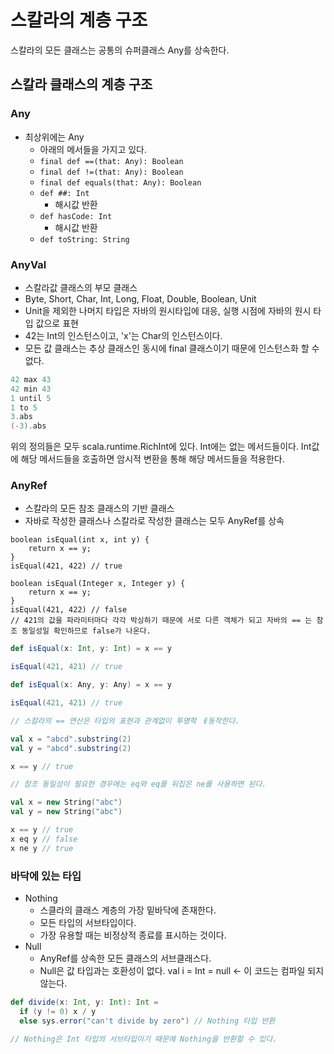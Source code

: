 # 스칼라의 계층 구조

스칼라의 모든 클래스는 공통의 슈퍼클래스 Any를 상속한다.

## 스칼라 클래스의 계층 구조

### Any

- 최상위에는 Any
    - 아래의 메서들을 가지고 있다.
    - `final def ==(that: Any): Boolean`
    - `final def !=(that: Any): Boolean`
    - `final def equals(that: Any): Boolean`
    - `def ##: Int`
        - 해시값 반환
    - `def hasCode: Int`
        - 해시값 반환
    - `def toString: String`

### AnyVal

- 스칼라값 클래스의 부모 클래스
- Byte, Short, Char, Int, Long, Float, Double, Boolean, Unit
- Unit을 제외한 나머지 타입은 자바의 원시타입에 대응, 실행 시점에 자바의 원시 타입 값으로 표현
- 42는 Int의 인스턴스이고, 'x'는 Char의 인스턴스이다.
- 모든 값 클래스는 추상 클래스인 동시에 final 클래스이기 때문에 인스턴스화 할 수 없다.

```scala
42 max 43
42 min 43
1 until 5
1 to 5
3.abs
(-3).abs
```

위의 정의들은 모두 scala.runtime.RichInt에 있다. Int에는 없는 메서드들이다. Int값에 해당 메서드들을 호출하면 암시적 변환을 통해 해당 메서드들을 적용한다.

### AnyRef

- 스칼라의 모든 참조 클래스의 기반 클래스
- 자바로 작성한 클래스나 스칼라로 작성한 클래스는 모두 AnyRef를 상속

```text
boolean isEqual(int x, int y) {
    return x == y;
}
isEqual(421, 422) // true

boolean isEqual(Integer x, Integer y) {
    return x == y;
}
isEqual(421, 422) // false
// 421의 값을 파라미터마다 각각 박싱하기 때문에 서로 다른 객체가 되고 자바의 == 는 참조 동일성일 확인하므로 false가 나온다.
```

```scala
def isEqual(x: Int, y: Int) = x == y

isEqual(421, 421) // true

def isEqual(x: Any, y: Any) = x == y

isEqual(421, 421) // true

// 스칼라의 == 연산은 타입의 표현과 관계없이 투명학 ㅔ동작한다.

val x = "abcd".substring(2)
val y = "abcd".substring(2)

x == y // true

// 참조 동일성이 필요한 경우에는 eq와 eq를 뒤집은 ne를 사용하면 된다.

val x = new String("abc")
val y = new String("abc")

x == y // true
x eq y // false
x ne y // true
```

### 바닥에 있는 타입

- Nothing
    - 스클라의 클래스 계층의 가장 밑바닥에 존재한다.
    - 모든 타입의 서브타입이다.
    - 가장 유용할 때는 비정상적 종료를 표시하는 것이다.
- Null
    - AnyRef를 상속한 모든 클래스의 서브클래스다.
    - Null은 값 타입과는 호환성이 없다. val i = Int = null <- 이 코드는 컴파일 되지 않는다.

```scala
def divide(x: Int, y: Int): Int =
  if (y != 0) x / y
  else sys.error("can't divide by zero") // Nothing 타입 반환

// Nothing은 Int 타입의 서브타입이기 때문에 Nothing을 반환할 수 있다.
```
